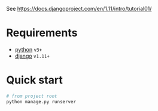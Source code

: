 See https://docs.djangoproject.com/en/1.11/intro/tutorial01/

# Requirements

- [python] `v3+`
- [django] `v1.11+`

# Quick start

```bash
# from project root
python manage.py runserver

```

[python]: https://www.python.org/
[django]: https://www.djangoproject.com/